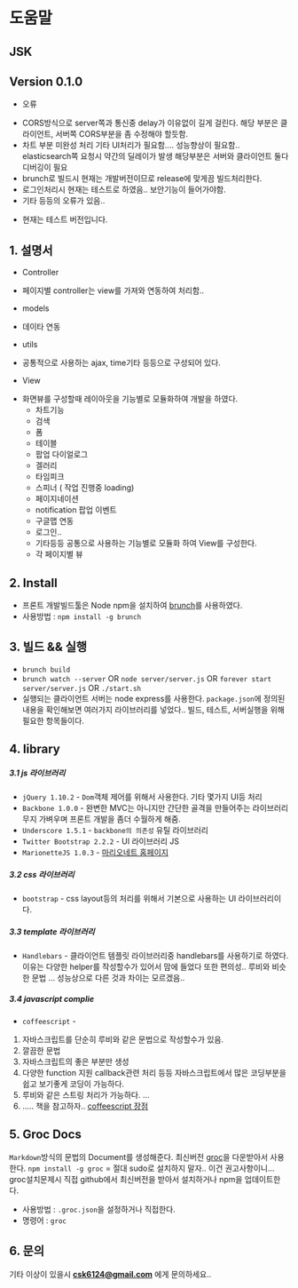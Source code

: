 # **도움말**

JSK
----
## Version 0.1.0 
* 오류 
 - CORS방식으로 server쪽과 통신중 delay가 이유없이 길게 걸린다. 해당 부분은 클라이언트, 서버쪽 CORS부분을 좀 수정해야 할듯함.
 - 차트 부분 미완성 처리 기타 UI처리가 필요함....  성능향상이 필요함.. elasticsearch쪽 요청시 약간의 딜레이가 발생 해당부분은 서버와 클라이언트 둘다 디버깅이 필요
 - brunch로 빌드시 현재는 개발버전이므로 release에 맞게끔 빌드처리한다. 
 - 로그인처리시 현재는 테스트로 하였음..  보안기능이 들어가야함.
 - 기타 등등의 오류가 있음..  

* 현재는 테스트 버전입니다. 


## **1. 설명서**
* Controller
 - 페이지별 controller는 view를 가져와 연동하여 처리함.. 

* models
 - 데이타 연동 

* utils
 - 공통적으로 사용하는 ajax, time기타 등등으로 구성되어 있다.

* View 
 - 화면뷰를 구성할때 레이아웃을 기능별로 모듈화하여 개발을 하였다.
	 - 차트기능
	 - 검색
	 - 폼 
	 - 테이블
	 - 팝업 다이얼로그
	 - 겔러리
	 - 타임피크
	 - 스피너 ( 작업 진행중 loading)
	 - 페이지네이션
	 - notification 팝업 이벤트 
	 - 구글맵 연동 
	 - 로그인.. 
	 - 기타등등 공통으로 사용하는 기능별로 모듈화 하여 View를 구성한다.
	 - 각 페이지별 뷰


##  **2. Install**
* 프론트 개발빌드툴은 Node npm을 설치하여 [brunch](http://en.wikipedia.org/wiki/Brunch)를 사용하였다. 
* 사용방법 : `npm install -g brunch`

## **3. 빌드 && 실행**
* `brunch build`
* `brunch watch --server` OR 
 `node server/server.js` OR 
 `forever start server/server.js` OR
 `./start.sh`
* 실행되는 클라이언트 서버는 node express를 사용한다. 
 `package.json`에 정의된 내용을 확인해보면 여러가지 라이브러리를 넣었다..
 빌드, 테스트, 서버실행을 위해 필요한 항목들이다. 

## **4. library**

##### 3.1 js 라이브러리
* `jQuery 1.10.2` - `Dom`객체 제어를 위해서 사용한다. 기타 몇가지 UI등 처리 
* `Backbone 1.0.0` - 완변한 MVC는 아니지만 간단한 골격을 만들어주는 라이브러리 무지 가벼우며 프론트 개발을 좀더 수월하게 해줌.
* `Underscore 1.5.1` - `backbone의 의존성` 유틸 라이브러리 
* `Twitter Bootstrap 2.2.2` - UI 라이브러리 JS
* `MarionetteJS 1.0.3` - [마리오네트 홈페이지](http://marionettejs.com/)

##### 3.2 css 라이브러리
* `bootstrap` - css layout등의 처리를 위해서 기본으로 사용하는 UI 라이브러리이다. 

##### 3.3 template 라이브러리
* `Handlebars` - 클라이언트 템플릿 라이브러리중 handlebars를 사용하기로 하였다.
이유는 다양한 helper를 작성할수가 있어서 맘에 들었다 또한 편의성..  루비와 비슷한 문법 ... 성능상으로 다른 것과 차이는 모르겠음..


##### 3.4 javascript complie 
* `coffeescript` - 
 1. 자바스크립트를 단순히 루비와 같은 문법으로 작성할수가 있음.
 2. 깔끔한 문법
 3. 자바스크립트의 좋은 부분만 생성
 4. 다양한 function 지원 callback관련 처리 등등 자바스크립트에서 많은 코딩부분을 쉽고 보기좋게 코딩이 가능하다. 
 5. 루비와 같은 스트링 처리가 가능하다. ...
 6. ..... 책을 참고하자.. 
 [coffeescript 장점](http://devthewild.tistory.com/14)



## **5. Groc Docs** 
 `Markdown`방식의 문법의 Document를 생성해준다. 
 최신버전 [groc](https://github.com/nevir/groc)을 다운받아서 사용한다. 
 `npm install -g groc` = 절대 sudo로 설치하지 말자..  이건 권고사항이니...
 groc설치문제시 직접 github에서 최신버전을 받아서 설치하거나 npm을 업데이트한다. 
 
 * 사용방법 : `.groc.json`을 설정하거나 직접한다. 
 * 명령어 : `groc`



## **6. 문의**
기타 이상이 있을시 **csk6124@gmail.com** 에게 문의하세요..


